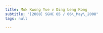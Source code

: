 ```yaml
---
title: Mok Kwong Yue v Ding Leng Kong
subtitle: "[2008] SGHC 65 / 06\_May\_2008"
tags: null

---
```


